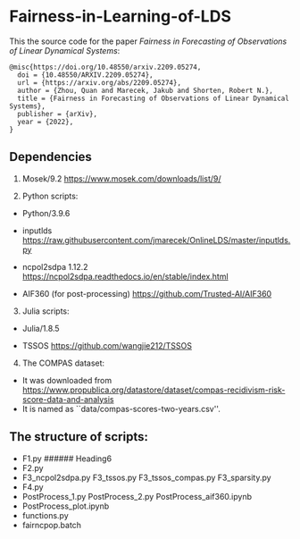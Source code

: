 # Fairness-in-Learning-of-LDS

This the source code for the paper *Fairness in Forecasting of Observations of Linear Dynamical Systems*:

```
@misc{https://doi.org/10.48550/arxiv.2209.05274,
  doi = {10.48550/ARXIV.2209.05274},
  url = {https://arxiv.org/abs/2209.05274},
  author = {Zhou, Quan and Marecek, Jakub and Shorten, Robert N.},
  title = {Fairness in Forecasting of Observations of Linear Dynamical Systems},
  publisher = {arXiv},
  year = {2022},
}
```

## Dependencies

1. Mosek/9.2 https://www.mosek.com/downloads/list/9/

2. Python scripts:

- Python/3.9.6

- inputlds https://raw.githubusercontent.com/jmarecek/OnlineLDS/master/inputlds.py

- ncpol2sdpa 1.12.2 https://ncpol2sdpa.readthedocs.io/en/stable/index.html

- AIF360 (for post-processing) https://github.com/Trusted-AI/AIF360

3. Julia scripts:

- Julia/1.8.5

- TSSOS https://github.com/wangjie212/TSSOS

4. The COMPAS dataset: 

- It was downloaded from https://www.propublica.org/datastore/dataset/compas-recidivism-risk-score-data-and-analysis
- It is named as ``data/compas-scores-two-years.csv''.

## The structure of scripts:

- F1.py ###### Heading6 
- F2.py
- F3_ncpol2sdpa.py F3_tssos.py F3_tssos_compas.py F3_sparsity.py
- F4.py
- PostProcess_1.py PostProcess_2.py PostProcess_aif360.ipynb
- PostProcess_plot.ipynb
- functions.py
- fairncpop.batch 
